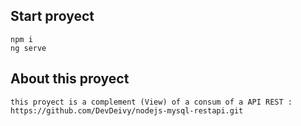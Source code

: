 ## Start proyect
```
npm i
ng serve
```
## About this proyect
```
this proyect is a complement (View) of a consum of a API REST : https://github.com/DevDeivy/nodejs-mysql-restapi.git
```

